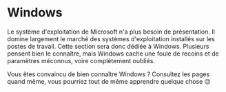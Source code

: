 # Windows

Le système d'exploitation de Microsoft n'a plus besoin de présentation. Il domine largement le marché des systèmes d'exploitation installés sur les postes de travail. Cette section sera donc dédiée à Windows. Plusieurs pensent bien le connaître, mais Windows cache une foule de recoins et de paramètres méconnus, voire complètement oubliés. 

Vous êtes convaincu de bien connaître Windows ? Consultez les pages quand même, vous pourriez tout de même apprendre quelque chose 😉
